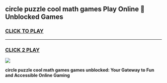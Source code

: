 
## circle puzzle cool math games Play Online 👋 Unblocked Games
<h3>
<a href="https://news.freeplayer.one?title=circle_puzzle_cool_math_games&ref=17CMG">CLICK TO PLAY</a></h3>
<hr>

<h3>
<a href="https://news.freeplayer.one?title=circle_puzzle_cool_math_games&ref=17CMG">CLICK 2 PLAY</a>
  
</h3>

<a href="https://news.freeplayer.one?title=circle_puzzle_cool_math_games&ref=17CMG/"><img src="https://clearcache.store/games.png"></a>


**circle puzzle cool math games games unblocked: Your Gateway to Fun and Accessible Online Gaming**
